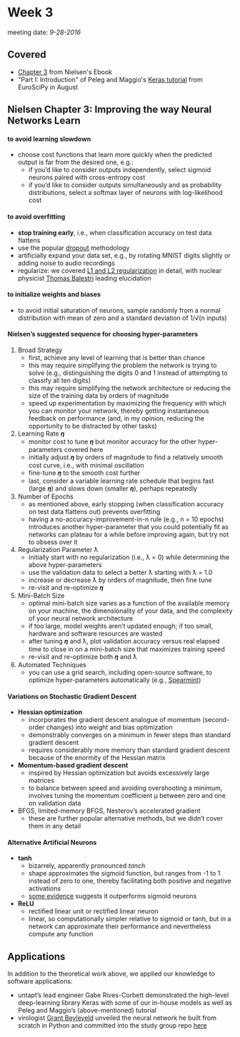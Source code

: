 # Week 3
meeting date: *9-28-2016*

## Covered
- [Chapter 3](http://neuralnetworksanddeeplearning.com/chap3.html) from Nielsen's Ebook
- "Part I: Introduction" of Peleg and Maggio's [Keras tutorial](https://github.com/leriomaggio/deep-learning-keras-euroscipy2016) from EuroSciPy in August

## Nielsen Chapter 3: Improving the way Neural Networks Learn

#### to avoid learning slowdown

- choose cost functions that learn more quickly when the predicted output is far from the desired one, e.g.:
	- if you’d like to consider outputs independently, select sigmoid neurons paired with cross-entropy cost
	- if you’d like to consider outputs simultaneously and as probability distributions, select a softmax layer of neurons with log-likelihood cost
	
#### to avoid overfitting 

- **stop training early**, i.e., when classification accuracy on test data flattens
- use the popular [dropout](https://www.cs.toronto.edu/~hinton/absps/JMLRdropout.pdf) methodology
- artificially expand your data set, e.g., by rotating MNIST digits slightly or adding noise to audio recordings
- regularize: we covered [L1 and L2 regularization](https://www.quora.com/What-is-the-difference-between-L1-and-L2-regularization) in detail, with nuclear physicist [Thomas Balestri](https://www.linkedin.com/in/thomasbalestri) leading elucidation 

#### to initialize weights and biases

- to avoid initial saturation of neurons, sample randomly from a normal         distribution with mean of zero and a standard deviation of 1/√(n inputs)

#### Nielsen’s suggested sequence for choosing hyper-parameters

1. Broad Strategy 
	- first, achieve any level of learning that is better than chance
	- this may require simplifying the problem the network is trying to solve (e.g., distinguishing the digits 0 and 1 instead of attempting to classify all ten digits)
	- this may require simplifying the network architecture or reducing the size of the training data by orders of magnitude
	- speed up experimentation by maximizing the frequency with which you can monitor your network, thereby getting instantaneous feedback on performance (and, in my opinion, reducing the opportunity to be distracted by other tasks)
2. Learning Rate 𝜼
	- monitor cost to tune 𝜼 but monitor accuracy for the other hyper-parameters covered here
	- initially adjust 𝜼 by orders of magnitude to find a relatively smooth cost curve, i.e., with minimal oscillation
	- fine-tune 𝜼 to the smooth cost further
	- last, consider a variable learning rate schedule that begins fast (large 𝜼) and slows down (smaller 𝜼), perhaps repeatedly
3. Number of Epochs
	- as mentioned above, early stopping (when classification accuracy on test data flattens out) prevents overfitting
	- having a no-accuracy-improvement-in-n rule (e.g., n = 10 epochs) introduces another hyper-parameter that you could potentially fit as networks can plateau for a while before improving again, but try not to obsess over it
4. Regularization Parameter ƛ
	- initially start with no regularization (i.e., ƛ = 0) while determining the above hyper-parameters
	- use the validation data to select a better ƛ starting with ƛ = 1.0
	- increase or decrease ƛ by orders of magnitude, then fine tune
	- re-visit and re-optimize 𝜼
5. Mini-Batch Size
	- optimal mini-batch size varies as a function of the available memory on your machine, the dimensionality of your data, and the complexity of your neural network architecture
	- if too large, model weights aren’t updated enough; if too small, hardware and software resources are wasted
	- after tuning 𝜼 and ƛ, plot validation accuracy versus real elapsed time to close in on a mini-batch size that maximizes training speed
	- re-visit and re-optimize both 𝜼 and ƛ
6. Automated Techniques
	- you can use a grid search, including open-source software, to optimize hyper-parameters automatically (e.g., [Spearmint](https://github.com/JasperSnoek/spearmint))

#### Variations on Stochastic Gradient Descent

- **Hessian optimization**
	- incorporates the gradient descent analogue of momentum (second-order changes) into weight and bias optimization
	- demonstrably converges on a minimum in fewer steps than standard gradient descent
	- requires considerably more memory than standard gradient descent because of the enormity of the Hessian matrix
- **Momentum-based gradient descent**
	- inspired by Hessian optimization but avoids excessively large matrices
	- to balance between speed and avoiding overshooting a minimum, involves tuning the momentum coefficient μ between zero and one on validation data
- BFGS, limited-memory BFGS, Nesterov’s accelerated gradient
	- these are further popular alternative methods, but we didn’t cover them in any detail

#### Alternative Artificial Neurons

- **tanh**
	- bizarrely, apparently pronounced *tanch*
	- shape approximates the sigmoid function, but ranges from -1 to 1 instead of zero to one, thereby facilitating both positive and negative activations
	- [some evidence](http://jmlr.org/proceedings/papers/v9/glorot10a/glorot10a.pdf) suggests it outperforms sigmoid neurons
- **ReLU**
	- rectified linear unit or rectified linear neuron
	- linear, so computationally simpler relative to sigmoid or tanh, but in a network can approximate their performance and nevertheless compute any function


## Applications

In addition to the theoretical work above, we applied our knowledge to software applications:

- untapt’s lead engineer Gabe Rives-Corbett demonstrated the high-level deep-learning library Keras with some of our in-house models as well as Peleg and Maggio’s (above-mentioned) tutorial
- virologist [Grant Beyleveld](https://grantbeyleveld.wordpress.com/) unveiled the neural network he built from scratch in Python and committed into the study group repo [here](https://github.com/the-deep-learners/study-group/tree/master/nn-from-scratch)
